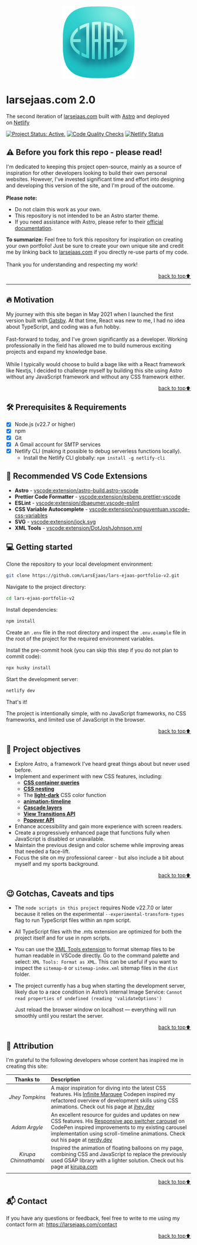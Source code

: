 <div id="top" align="center"></div>
<!-- PROJECT LOGO -->
<br />
<div align="center">
  <a href="https://larsejaas.com/">
    <img src="src/assets/images/ejaas_logo_readme.png" alt="Ejaas Logo" width="200" height="195">
  </a>
</div>

# larsejaas.com 2.0 <!-- omit in toc -->

The second iteration of [larsejaas.com](https://larsejaas.com) built with [Astro](https://astro.build/) and deployed on [Netlify](https://www.netlify.com/)

[![Project Status: Active.](https://www.repostatus.org/badges/latest/active.svg)](https://www.repostatus.org/#active)
[![Code Quality Checks](https://github.com/LarsEjaas/lars-ejaas-portfolio-v2/actions/workflows/checks.yml/badge.svg?branch=main)](https://github.com/LarsEjaas/lars-ejaas-portfolio-v2/actions/workflows/checks.yml)
[![Netlify Status](https://api.netlify.com/api/v1/badges/cab35f90-2300-41e1-b0da-524bef7b3eaf/deploy-status)](https://app.netlify.com/sites/larsejaas-v2/deploys)

## ⚠️ Before you fork this repo - please read!

I'm dedicated to keeping this project open-source, mainly as a source of inspiration for other developers looking to build their own personal websites. However, I've invested significant time and effort into designing and developing this version of the site, and I'm proud of the outcome.
<br />
<br />
**Please note:**

- Do not claim this work as your own.
- This repository is not intended to be an Astro starter theme.
- If you need assistance with Astro, please refer to their [official documentation](https://docs.astro.build/en/getting-started/).
  <br />

**To summarize:** Feel free to fork this repository for inspiration on creating your own portfolio! Just be sure to create your own unique site and credit me by linking back to [larsejaas.com](https://larsejaas.com) if you directly re-use parts of my code.
<br />
<br />
Thank you for understanding and respecting my work!

<p align="right"><a href="#top">back to top⬆️</a></p>

---

## 🔥 Motivation

My journey with this site began in May 2021 when I launched the first version built with [Gatsby](https://www.gatsbyjs.com/). At that time, React was new to me, I had no idea about TypeScript, and coding was a fun hobby.
<br />
<br />
Fast-forward to today, and I've grown significantly as a developer.
Working professionally in the field has allowed me to build numerous exciting projects and expand my knowledge base.
<br />
<br />
While I typically would choose to build a bage like with a React framework like Nextjs, I decided to challenge myself by building this site using Astro without any JavaScript framework and without any CSS framework either.

<p align="right"><a href="#top">back to top⬆️</a></p>

## 🛠️ Prerequisites & Requirements

- [x] Node.js (v22.7 or higher)
- [x] npm
- [x] Git
- [x] A Gmail account for SMTP services
- [x] Netlify CLI (making it possible to debug serverless functions locally).
  - Install the Netlify CLI globally: `npm install -g netlify-cli`

## 🔌 Recommended VS Code Extensions

- **Astro** - [vscode:extension/astro-build.astro-vscode](vscode:extension/astro-build.astro-vscode)
- **Prettier Code Formatter** - [vscode:extension/esbenp.prettier-vscode](vscode:extension/esbenp.prettier-vscode)
- **ESLint** - [vscode:extension/dbaeumer.vscode-eslint](vscode:extension/dbaeumer.vscode-eslint)
- **CSS Variable Autocomplete** - [vscode:extension/vunguyentuan.vscode-css-variables](vscode:extension/vunguyentuan.vscode-css-variables)
- **SVG** - [vscode:extension/jock.svg](vscode:extension/jock.svg)
- **XML Tools** - [vscode:extension/DotJoshJohnson.xml](vscode:extension/DotJoshJohnson.xml)

## 💻 Getting started

Clone the repository to your local development environment:

```bash
git clone https://github.com/LarsEjaas/lars-ejaas-portfolio-v2.git
```

Navigate to the project directory:

```bash
cd lars-ejaas-portfolio-v2
```

Install dependencies:

```bash
npm install
```

Create an `.env` file in the root directory and inspect the `.env.example` file in the root of the project for the required environment variables.

Install the pre-commit hook (you can skip this step if you do not plan to commit code):

```bash
npx husky install
```

Start the development server:

```bash
netlify dev
```

That's it!

The project is intentionally simple, with no JavaScript frameworks, no CSS frameworks, and limited use of JavaScript in the browser.

<p align="right"><a href="#top">back to top⬆️</a></p>

## 🎯 Project objectives

- Explore Astro, a framework I've heard great things about but never used before.
- Implement and experiment with new CSS features, including:
  - [**CSS container queries**](https://developer.mozilla.org/en-US/docs/Web/CSS/CSS_containment/Container_queries)
  - [**CSS nesting**](https://developer.mozilla.org/en-US/docs/Web/CSS/CSS_nesting)
  - The [**light-dark**](https://developer.mozilla.org/en-US/docs/Web/CSS/color_value/light-dark) CSS color function
  - [**animation-timeline**](https://developer.mozilla.org/en-US/docs/Web/CSS/animation-timeline)
  - [**Cascade layers**](https://developer.mozilla.org/en-US/docs/Learn/CSS/Building_blocks/Cascade_layers)
  - [**View Transitions API**](https://developer.mozilla.org/en-US/docs/Web/API/View_Transitions_API)
  - [**Popover API**](https://developer.mozilla.org/en-US/docs/Web/API/Popover_API)
- Enhance accessibility and gain more experience with screen readers.
- Create a progressively enhanced page that functions fully when JavaScript is disabled or unavailable.
- Maintain the previous design and color scheme while improving areas that needed a face-lift.
- Focus the site on my professional career - but also include a bit about myself and my sports background.

<p align="right"><a href="#top">back to top⬆️</a></p>

## 😉 Gotchas, Caveats and tips

- The `node scripts in this project` requires Node v22.7.0 or later because it relies on the experimental `--experimental-transform-types` flag to run TypeScript files within an npm script.
- All TypeScript files with the .mts extension are optimized for both the project itself and for use in npm scripts.
- You can use the [XML Tools extension](vscode:extension/DotJoshJohnson.xml) to format sitemap files to be human readable in VSCode directly. Go to the command palette and select: `XML Tools: Format as XML`. This can be useful if you want to inspect the `sitemap-0` or `sitemap-index.xml` sitemap files in the `dist` folder.
- The project currently has a bug when starting the development server, likely due to a race condition in Astro’s internal Image Service:
  `Cannot read properties of undefined (reading 'validateOptions')`

  Just reload the browser window on localhost — everything will run smoothly until you restart the server.

<p align="right"><a href="#top">back to top⬆️</a></p>

## 🙏 Attribution

I'm grateful to the following developers whose content has inspired me in creating this site:

<div align="center">

|       Thanks to       | Description                                                                                                                                                                                                                                                                                                        |
| :-------------------: | :----------------------------------------------------------------------------------------------------------------------------------------------------------------------------------------------------------------------------------------------------------------------------------------------------------------- |
|    _Jhey Tompkins_    | A major inspiration for diving into the latest CSS features. His [Infinite Marquee](https://codepen.io/jh3y/pen/RwdPvvz) Codepen inspired my refactored overview of development skills using CSS animations. Check out his page at [jhey.dev](https://jhey.dev/)                                                   |
|     _Adam Argyle_     | An excellent resource for guides and updates on new CSS features. His [Responsive app switcher carousel](https://codepen.io/argyleink/pen/MWMQJQy) on CodePen inspired improvements to my existing carousel implementation using scroll-timeline animations. Check out his page at [nerdy.dev](https://nerdy.dev/) |
| _Kirupa Chinnathambi_ | Inspired the animation of floating balloons on my page, combining CSS and JavaScript to replace the previously used GSAP library with a lighter solution. Check out his page at [kirupa.com](https://www.kirupa.com/)                                                                                              |
|                       |

</div>

<p align="right"><a href="#top">back to top⬆️</a></p>

## 📬 Contact

If you have any questions or feedback, feel free to write to me using my contact form at: https://larsejaas.com/contact

<p align="right"><a href="#top">back to top⬆️</a></p>

